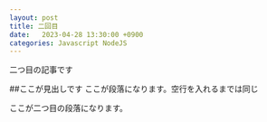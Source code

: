 ```yaml
---
layout: post
title: 二回目
date:   2023-04-28 13:30:00 +0900
categories: Javascript NodeJS
---
```

二つ目の記事です

##ここが見出しです
ここが段落になります。空行を入れるまでは同じ

ここが二つ目の段落になります。
